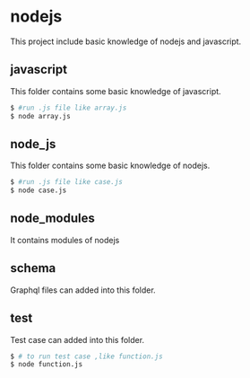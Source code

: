 # nodejs
This project include basic knowledge of nodejs and javascript.

## javascript
This folder contains some basic knowledge of javascript.
```sh
$ #run .js file like array.js
$ node array.js
```
## node_js
This folder contains some basic knowledge of nodejs.
```sh
$ #run .js file like case.js
$ node case.js
```

## node_modules
It contains modules of nodejs

## schema
Graphql files can added into this folder.

## test
Test case can added into this folder.
```sh
$ # to run test case ,like function.js
$ node function.js
```